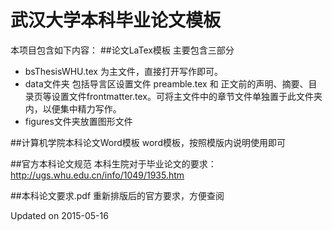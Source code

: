 武汉大学本科毕业论文模板
==============
本项目包含如下内容：
##论文LaTex模板
主要包含三部分
- bsThesisWHU.tex 为主文件，直接打开写作即可。
- data文件夹
包括导言区设置文件 preamble.tex 和 正文前的声明、摘要、目录页等设置文件frontmatter.tex。可将主文件中的章节文件单独置于此文件夹内，以便集中精力写作。
- figures文件夹放置图形文件

##计算机学院本科论文Word模板
word模板，按照模版内说明使用即可

##官方本科论文规范
本科生院对于毕业论文的要求：http://ugs.whu.edu.cn/info/1049/1935.htm

##本科论文要求.pdf
重新排版后的官方要求，方便查阅

Updated on 2015-05-16
